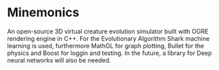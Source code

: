 Minemonics
==========

An open-source 3D virtual creature evolution simulator built with OGRE rendering engine in C++. For the Evolutionary Algorithm Shark machine learning is used, furthermore MathGL for graph plotting, Bullet for the physics and Boost for loggin and testing. In the future, a library for Deep neural networks will also be needed.
